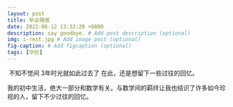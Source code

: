 ```yaml
---
layout: post
title: 毕业随感
date: 2022-06-12 13:32:20 +0800
description: say goodbye. # Add post description (optional)
img: i-rest.jpg # Add image post (optional)
fig-caption: # Add figcaption (optional)
tags: [华伦]
---
```

​        不知不觉间 3年时光就如此过去了 在此，还是想留下一些过往的回忆。

​		我的初中生活，绝大一部分和数学有关。与数学间的羁绊让我也结识了许多如今珍视的人，留下不少过往的回忆。
